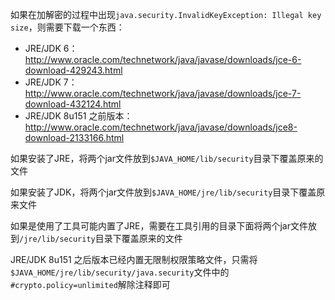 如果在加解密的过程中出现``java.security.InvalidKeyException: Illegal key size``，则需要下载一个东西：

 * JRE/JDK 6：http://www.oracle.com/technetwork/java/javase/downloads/jce-6-download-429243.html
 * JRE/JDK 7：http://www.oracle.com/technetwork/java/javase/downloads/jce-7-download-432124.html
 * JRE/JDK 8u151 之前版本：http://www.oracle.com/technetwork/java/javase/downloads/jce8-download-2133166.html

如果安装了JRE，将两个jar文件放到``$JAVA_HOME/lib/security``目录下覆盖原来的文件

如果安装了JDK，将两个jar文件放到``$JAVA_HOME/jre/lib/security``目录下覆盖原来文件

如果是使用了工具可能内置了JRE，需要在工具引用的目录下面将两个jar文件放到`/jre/lib/security`目录下覆盖原来的文件

JRE/JDK 8u151 之后版本已经内置无限制权限策略文件，只需将`$JAVA_HOME/jre/lib/security/java.security`文件中的`#crypto.policy=unlimited`解除注释即可